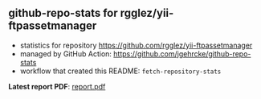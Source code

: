## github-repo-stats for rgglez/yii-ftpassetmanager

- statistics for repository https://github.com/rgglez/yii-ftpassetmanager
- managed by GitHub Action: https://github.com/jgehrcke/github-repo-stats
- workflow that created this README: `fetch-repository-stats`

**Latest report PDF**: [report.pdf](https://github.com/rgglez/rgglez/raw/github-repo-stats/rgglez/yii-ftpassetmanager/latest-report/report.pdf)

